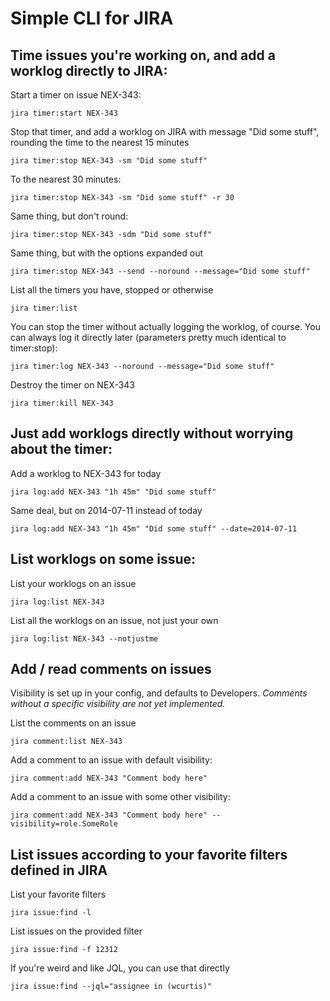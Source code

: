 Simple CLI for JIRA
===================

## Time issues you're working on, and add a worklog directly to JIRA:

Start a timer on issue NEX-343:

    jira timer:start NEX-343

Stop that timer, and add a worklog on JIRA with message "Did some stuff", rounding the time to the nearest 15 minutes

    jira timer:stop NEX-343 -sm "Did some stuff"

To the nearest 30 minutes:

    jira timer:stop NEX-343 -sm "Did some stuff" -r 30

Same thing, but don't round:

    jira timer:stop NEX-343 -sdm "Did some stuff"

Same thing, but with the options expanded out

    jira timer:stop NEX-343 --send --noround --message="Did some stuff"

List all the timers you have, stopped or otherwise

    jira timer:list

You can stop the timer without actually logging the worklog, of course. You can always log it directly later (parameters pretty much identical to timer:stop):

    jira timer:log NEX-343 --noround --message="Did some stuff"

Destroy the timer on NEX-343

    jira timer:kill NEX-343

## Just add worklogs directly without worrying about the timer:

Add a worklog to NEX-343 for today

    jira log:add NEX-343 "1h 45m" "Did some stuff"

Same deal, but on 2014-07-11 instead of today

    jira log:add NEX-343 "1h 45m" "Did some stuff" --date=2014-07-11

## List worklogs on some issue:

List your worklogs on an issue

    jira log:list NEX-343

List all the worklogs on an issue, not just your own

    jira log:list NEX-343 --notjustme
   
## Add / read comments on issues 

Visibility is set up in your config, and defaults to Developers. *Comments without a specific visibility are not yet implemented.*
 
List the comments on an issue 

    jira comment:list NEX-343

Add a comment to an issue with default visibility:

    jira comment:add NEX-343 "Comment body here"

Add a comment to an issue with some other visibility:

    jira comment:add NEX-343 "Comment body here" --visibility=role.SomeRole

## List issues according to your favorite filters defined in JIRA

List your favorite filters

    jira issue:find -l

List issues on the provided filter

    jira issue:find -f 12312

If you're weird and like JQL, you can use that directly

    jira issue:find --jql="assignee in (wcurtis)"
